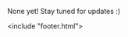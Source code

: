 <link href="style/style.css" rel="stylesheet"/>
<include "header.html">

None yet! Stay tuned for updates :)

<include "footer.html">
